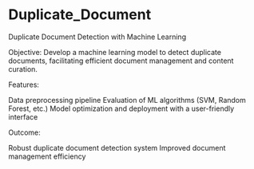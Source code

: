 # Duplicate_Document 

Duplicate Document Detection with Machine Learning

Objective:
Develop a machine learning model to detect duplicate documents, facilitating efficient document management and content curation.

Features:

Data preprocessing pipeline
Evaluation of ML algorithms (SVM, Random Forest, etc.)
Model optimization and deployment with a user-friendly interface

Outcome:

Robust duplicate document detection system
Improved document management efficiency
